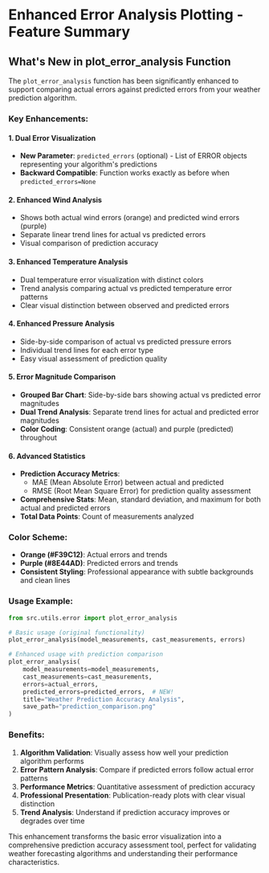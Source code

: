 # Enhanced Error Analysis Plotting - Feature Summary

## What's New in plot_error_analysis Function

The `plot_error_analysis` function has been significantly enhanced to support comparing actual errors against predicted errors from your weather prediction algorithm.

### Key Enhancements:

#### 1. **Dual Error Visualization**
- **New Parameter**: `predicted_errors` (optional) - List of ERROR objects representing your algorithm's predictions
- **Backward Compatible**: Function works exactly as before when `predicted_errors=None`

#### 2. **Enhanced Wind Analysis**
- Shows both actual wind errors (orange) and predicted wind errors (purple)
- Separate linear trend lines for actual vs predicted errors
- Visual comparison of prediction accuracy

#### 3. **Enhanced Temperature Analysis**
- Dual temperature error visualization with distinct colors
- Trend analysis comparing actual vs predicted temperature error patterns
- Clear visual distinction between observed and predicted errors

#### 4. **Enhanced Pressure Analysis**
- Side-by-side comparison of actual vs predicted pressure errors
- Individual trend lines for each error type
- Easy visual assessment of prediction quality

#### 5. **Error Magnitude Comparison**
- **Grouped Bar Chart**: Side-by-side bars showing actual vs predicted error magnitudes
- **Dual Trend Analysis**: Separate trend lines for actual and predicted error magnitudes
- **Color Coding**: Consistent orange (actual) and purple (predicted) throughout

#### 6. **Advanced Statistics**
- **Prediction Accuracy Metrics**:
  - MAE (Mean Absolute Error) between actual and predicted
  - RMSE (Root Mean Square Error) for prediction quality assessment
- **Comprehensive Stats**: Mean, standard deviation, and maximum for both actual and predicted errors
- **Total Data Points**: Count of measurements analyzed

### Color Scheme:
- **Orange (#F39C12)**: Actual errors and trends
- **Purple (#8E44AD)**: Predicted errors and trends
- **Consistent Styling**: Professional appearance with subtle backgrounds and clean lines

### Usage Example:
```python
from src.utils.error import plot_error_analysis

# Basic usage (original functionality)
plot_error_analysis(model_measurements, cast_measurements, errors)

# Enhanced usage with prediction comparison
plot_error_analysis(
    model_measurements=model_measurements,
    cast_measurements=cast_measurements, 
    errors=actual_errors,
    predicted_errors=predicted_errors,  # NEW!
    title="Weather Prediction Accuracy Analysis",
    save_path="prediction_comparison.png"
)
```

### Benefits:
1. **Algorithm Validation**: Visually assess how well your prediction algorithm performs
2. **Error Pattern Analysis**: Compare if predicted errors follow actual error patterns
3. **Performance Metrics**: Quantitative assessment of prediction accuracy
4. **Professional Presentation**: Publication-ready plots with clear visual distinction
5. **Trend Analysis**: Understand if prediction accuracy improves or degrades over time

This enhancement transforms the basic error visualization into a comprehensive prediction accuracy assessment tool, perfect for validating weather forecasting algorithms and understanding their performance characteristics.
